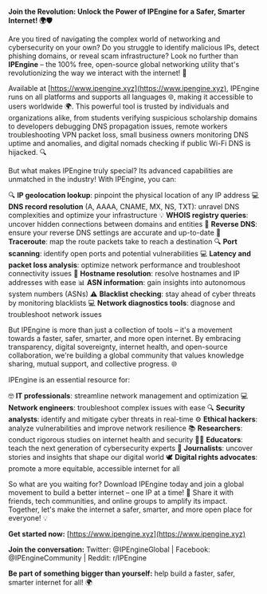 **Join the Revolution: Unlock the Power of IPEngine for a Safer, Smarter Internet! 🌍🛡️**

Are you tired of navigating the complex world of networking and cybersecurity on your own? Do you struggle to identify malicious IPs, detect phishing domains, or reveal scam infrastructure? Look no further than **IPEngine** – the 100% free, open-source global networking utility that's revolutionizing the way we interact with the internet! 🚀

Available at [https://www.ipengine.xyz](https://www.ipengine.xyz), IPEngine runs on all platforms and supports all languages 🌐, making it accessible to users worldwide 🌍. This powerful tool is trusted by individuals and organizations alike, from students verifying suspicious scholarship domains to developers debugging DNS propagation issues, remote workers troubleshooting VPN packet loss, small business owners monitoring DNS uptime and anomalies, and digital nomads checking if public Wi-Fi DNS is hijacked. 🔍

But what makes IPEngine truly special? Its advanced capabilities are unmatched in the industry! With IPEngine, you can:

🔍 **IP geolocation lookup**: pinpoint the physical location of any IP address
💻 **DNS record resolution** (A, AAAA, CNAME, MX, NS, TXT): unravel DNS complexities and optimize your infrastructure
💡 **WHOIS registry queries**: uncover hidden connections between domains and entities
🔄 **Reverse DNS**: ensure your reverse DNS settings are accurate and up-to-date
📡 **Traceroute**: map the route packets take to reach a destination
🔍 **Port scanning**: identify open ports and potential vulnerabilities
💻 **Latency and packet loss analysis**: optimize network performance and troubleshoot connectivity issues
🤖 **Hostname resolution**: resolve hostnames and IP addresses with ease
📊 **ASN information**: gain insights into autonomous system numbers (ASNs)
⚠️ **Blacklist checking**: stay ahead of cyber threats by monitoring blacklists
💻 **Network diagnostics tools**: diagnose and troubleshoot network issues

But IPEngine is more than just a collection of tools – it's a movement towards a faster, safer, smarter, and more open internet. By embracing transparency, digital sovereignty, internet health, and open-source collaboration, we're building a global community that values knowledge sharing, mutual support, and collective progress. 🌐

IPEngine is an essential resource for:

🤓 **IT professionals**: streamline network management and optimization
💻 **Network engineers**: troubleshoot complex issues with ease
🔍 **Security analysts**: identify and mitigate cyber threats in real-time
⚙️ **Ethical hackers**: analyze vulnerabilities and improve network resilience
📚 **Researchers**: conduct rigorous studies on internet health and security
👨‍🏫 **Educators**: teach the next generation of cybersecurity experts
📰 **Journalists**: uncover stories and insights that shape our digital world
🕊️ **Digital rights advocates**: promote a more equitable, accessible internet for all

So what are you waiting for? Download IPEngine today and join a global movement to build a better internet – one IP at a time! 🚀 Share it with friends, tech communities, and online groups to amplify its impact. Together, let's make the internet a safer, smarter, and more open place for everyone! 💡

**Get started now:** [https://www.ipengine.xyz](https://www.ipengine.xyz)

**Join the conversation:** Twitter: @IPEngineGlobal | Facebook: @IPEngineCommunity | Reddit: r/IPEngine

**Be part of something bigger than yourself:** help build a faster, safer, smarter internet for all! 🌍